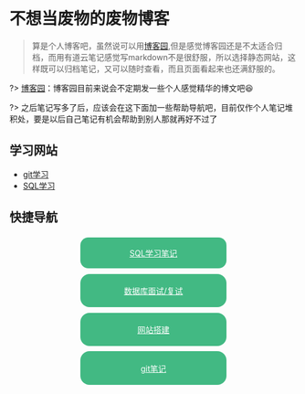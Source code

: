 # 不想当废物的废物博客

> 算是个人博客吧，虽然说可以用[博客园](https://www.cnblogs.com/yuelblog/),但是感觉博客园还是不太适合归档，而用有道云笔记感觉写markdown不是很舒服，所以选择静态网站，这样既可以归档笔记，又可以随时查看，而且页面看起来也还满舒服的。

?> [博客园](https://www.cnblogs.com/yuelblog/)：博客园目前来说会不定期发一些个人感觉精华的博文吧:laughing:

?> 之后笔记写多了后，应该会在这下面加一些帮助导航吧，目前仅作个人笔记堆积处，要是以后自己笔记有机会帮助到别人那就再好不过了

## 学习网站

- [git学习](https://learngitbranching.js.org/?locale=zh_CN) 
- [SQL学习](http://xuesql.cn/)

## 快捷导航

<div style="display:flex;justify-content:space-around;flex-wrap: wrap;">
    <div style="background-color:#42B983;padding:1.2em 2rem;border-radius:1em;margin:0.3rem;width:12rem;text-align:center;">
        <a href="/#/data-science/sql" style="color:#fff;">SQL学习笔记</a>
    </div>
	<div style="color:#fff;background-color:#42B983;padding:1.2rem 2rem;border-radius:1rem;margin:0.3rem;width:12rem;text-align:center;">
    	<a href="/#/data-science/database" style="color:#fff;">数据库面试/复试</a>
    </div>
    <div style="color:#fff;background-color:#42B983;padding:1.2rem 2rem;border-radius:1rem;margin:0.3rem;width:12rem;text-align:center;">
        <a href="/#/normal-note/2022-1-21" style="color:#fff;">网站搭建</a>
    </div>
        <div style="color:#fff;background-color:#42B983;padding:1.2rem 2rem;border-radius:1rem;margin:0.3rem;width:12rem;text-align:center;">
        <a href="/#/git" style="color:#fff;">git笔记</a>
    </div>
</div>



